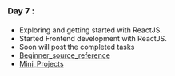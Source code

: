 ### Day 7 :
####
- Exploring and getting started with ReactJS.
- Started Frontend development with ReactJS.
- Soon will post the completed tasks
- [Beginner_source_reference](https://www.w3schools.com/react/) 
- [Mini_Projects]()